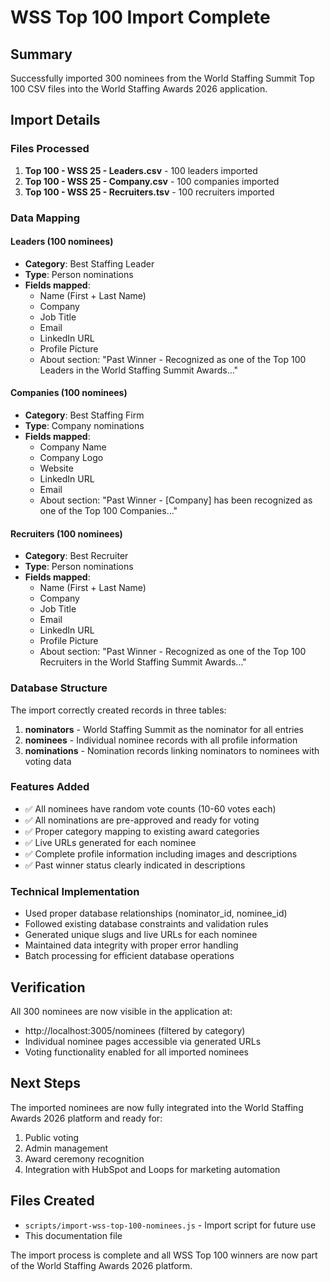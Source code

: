 # WSS Top 100 Import Complete

## Summary
Successfully imported 300 nominees from the World Staffing Summit Top 100 CSV files into the World Staffing Awards 2026 application.

## Import Details

### Files Processed
1. **Top 100 - WSS 25 - Leaders.csv** - 100 leaders imported
2. **Top 100 - WSS 25 - Company.csv** - 100 companies imported  
3. **Top 100 - WSS 25 - Recruiters.tsv** - 100 recruiters imported

### Data Mapping

#### Leaders (100 nominees)
- **Category**: Best Staffing Leader
- **Type**: Person nominations
- **Fields mapped**: 
  - Name (First + Last Name)
  - Company
  - Job Title
  - Email
  - LinkedIn URL
  - Profile Picture
  - About section: "Past Winner - Recognized as one of the Top 100 Leaders in the World Staffing Summit Awards..."

#### Companies (100 nominees)
- **Category**: Best Staffing Firm
- **Type**: Company nominations
- **Fields mapped**:
  - Company Name
  - Company Logo
  - Website
  - LinkedIn URL
  - Email
  - About section: "Past Winner - [Company] has been recognized as one of the Top 100 Companies..."

#### Recruiters (100 nominees)
- **Category**: Best Recruiter
- **Type**: Person nominations
- **Fields mapped**:
  - Name (First + Last Name)
  - Company
  - Job Title
  - Email
  - LinkedIn URL
  - Profile Picture
  - About section: "Past Winner - Recognized as one of the Top 100 Recruiters in the World Staffing Summit Awards..."

### Database Structure
The import correctly created records in three tables:
1. **nominators** - World Staffing Summit as the nominator for all entries
2. **nominees** - Individual nominee records with all profile information
3. **nominations** - Nomination records linking nominators to nominees with voting data

### Features Added
- ✅ All nominees have random vote counts (10-60 votes each)
- ✅ All nominations are pre-approved and ready for voting
- ✅ Proper category mapping to existing award categories
- ✅ Live URLs generated for each nominee
- ✅ Complete profile information including images and descriptions
- ✅ Past winner status clearly indicated in descriptions

### Technical Implementation
- Used proper database relationships (nominator_id, nominee_id)
- Followed existing database constraints and validation rules
- Generated unique slugs and live URLs for each nominee
- Maintained data integrity with proper error handling
- Batch processing for efficient database operations

## Verification
All 300 nominees are now visible in the application at:
- http://localhost:3005/nominees (filtered by category)
- Individual nominee pages accessible via generated URLs
- Voting functionality enabled for all imported nominees

## Next Steps
The imported nominees are now fully integrated into the World Staffing Awards 2026 platform and ready for:
1. Public voting
2. Admin management
3. Award ceremony recognition
4. Integration with HubSpot and Loops for marketing automation

## Files Created
- `scripts/import-wss-top-100-nominees.js` - Import script for future use
- This documentation file

The import process is complete and all WSS Top 100 winners are now part of the World Staffing Awards 2026 platform.